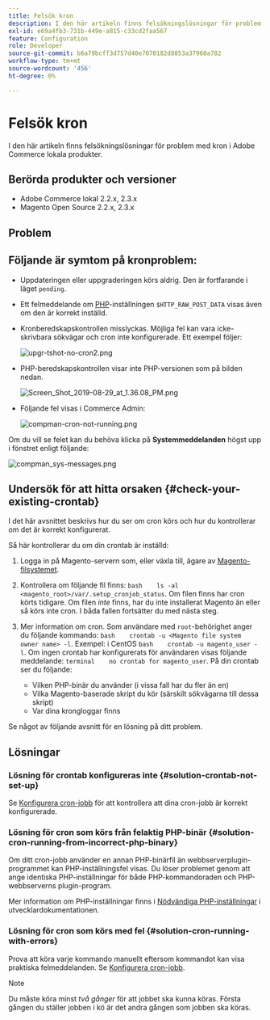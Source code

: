 ```yaml
---
title: Felsök kron
description: I den här artikeln finns felsökningslösningar för problem med kron i Adobe Commerce lokala produkter.
exl-id: e69a4fb3-731b-449e-a815-c33cd2faa567
feature: Configuration
role: Developer
source-git-commit: b6a79bcff3d757d40e7070182d8853a37960a782
workflow-type: tm+mt
source-wordcount: '456'
ht-degree: 0%

---
```


# Felsök kron

I den här artikeln finns felsökningslösningar för problem med kron i Adobe Commerce lokala produkter.

## Berörda produkter och versioner

* Adobe Commerce lokal 2.2.x, 2.3.x
* Magento Open Source 2.2.x, 2.3.x

## Problem

## Följande är symtom på kronproblem:

* Uppdateringen eller uppgraderingen körs aldrig. Den är fortfarande i läget `pending`.
* Ett felmeddelande om [PHP](https://glossary.magento.com/php)-inställningen `$HTTP_RAW_POST_DATA` visas även om den är korrekt inställd.
* Kronberedskapskontrollen misslyckas. Möjliga fel kan vara icke-skrivbara sökvägar och cron inte konfigurerade. Ett exempel följer:

  ![upgr-tshot-no-cron2.png](assets/upgr-tshoot-no-cron2.png)

* PHP-beredskapskontrollen visar inte PHP-versionen som på bilden nedan.

  ![Screen_Shot_2019-08-29_at_1.36.08_PM.png](assets/Screen_Shot_2019-08-29_at_1.36.08_PM.png)

* Följande fel visas i Commerce Admin:

  ![compman-cron-not-running.png](assets/compman-cron-not-running.png)

Om du vill se felet kan du behöva klicka på **Systemmeddelanden** högst upp i fönstret enligt följande:

![compman_sys-messages.png](assets/compman_sys-messages.png)

## Undersök för att hitta orsaken {#check-your-existing-crontab}

I det här avsnittet beskrivs hur du ser om cron körs och hur du kontrollerar om det är korrekt konfigurerat.

Så här kontrollerar du om din crontab är inställd:

1. Logga in på Magento-servern som, eller växla till, ägare av [Magento-filsystemet](https://devdocs.magento.com/guides/v2.3/install-gde/prereq/file-sys-perms-over.html).
1. Kontrollera om följande fil finns:    `bash    ls -al <magento_root>/var/.setup_cronjob_status`. Om filen finns har cron körts tidigare. Om filen *inte* finns, har du inte installerat Magento än eller så körs inte cron. I båda fallen fortsätter du med nästa steg.
1. Mer information om cron. Som användare med `root`-behörighet anger du följande kommando:    `bash    crontab -u <Magento file system owner name> -l`. Exempel: i CentOS `bash    crontab -u magento_user -l`.  Om ingen crontab har konfigurerats för användaren visas följande meddelande:    `terminal    no crontab for magento_user`. På din crontab ser du följande:

   * Vilken PHP-binär du använder (i vissa fall har du fler än en)
   * Vilka Magento-baserade skript du kör (särskilt sökvägarna till dessa skript)
   * Var dina krongloggar finns

Se något av följande avsnitt för en lösning på ditt problem.

## Lösningar

### Lösning för crontab konfigureras inte {#solution-crontab-not-set-up}

Se [Konfigurera cron-jobb](https://devdocs.magento.com/guides/v2.3/install-gde/install/post-install-config.html#post-install-cron) för att kontrollera att dina cron-jobb är korrekt konfigurerade.

### Lösning för cron som körs från felaktig PHP-binär {#solution-cron-running-from-incorrect-php-binary}

Om ditt cron-jobb använder en annan PHP-binärfil än webbserverplugin-programmet kan PHP-inställningsfel visas. Du löser problemet genom att ange identiska PHP-inställningar för både PHP-kommandoraden och PHP-webbserverns plugin-program.

Mer information om PHP-inställningar finns i [Nödvändiga PHP-inställningar](https://devdocs.magento.com/guides/v2.3/install-gde/prereq/php-settings.html) i utvecklardokumentationen.

### Lösning för cron som körs med fel {#solution-cron-running-with-errors}

Prova att köra varje kommando manuellt eftersom kommandot kan visa praktiska felmeddelanden. Se [Konfigurera cron-jobb](https://devdocs.magento.com/guides/v2.3/install-gde/install/post-install-config.html#post-install-cron).

>[!NOTE]
>
>Du måste köra minst *två gånger* för att jobbet ska kunna köras. Första gången du ställer jobben i kö är det andra gången som jobben ska köras.
